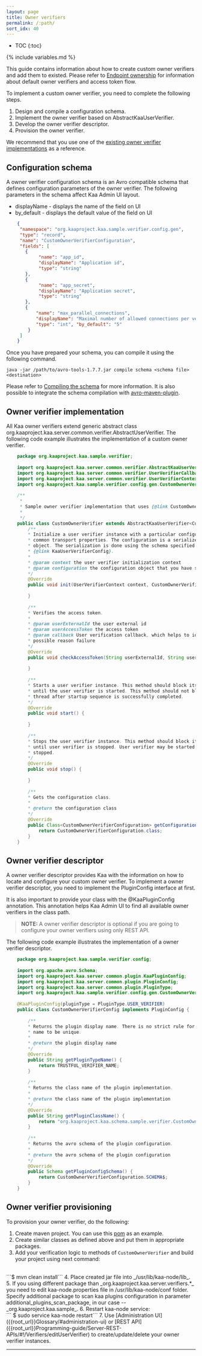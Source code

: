 ```yaml
---
layout: page
title: Owner verifiers
permalink: /:path/
sort_idx: 40
---
```


* TOC
{:toc}

{% include variables.md %}

This guide contains information about how to create custom owner verifiers and add them to existed. Please refer to [Endpoint ownership]({{root_url}}Programming-guide/Key-platform-features/Endpoint-ownership) for information about default owner verifiers
and access token flow.


To implement a custom owner verifier, you need to complete the following steps.

1. Design and compile a configuration schema.
2. Implement the owner verifier based on AbstractKaaUserVerifier.
3. Develop the owner verifier descriptor.
4. Provision the owner verifier.

We recommend that you use one of the [existing owner verifier implementations]({{github_url}}server/verifiers) as a reference.

## Configuration schema

A owner verifier configuration schema is an Avro compatible schema that defines configuration parameters of the owner verifier. The following parameters in the schema affect Kaa Admin UI layout.

* displayName - displays the name of the field on UI
* by_default - displays the default value of the field on UI  
  
```json
    {
     "namespace": "org.kaaproject.kaa.sample.verifier.config.gen", 
     "type": "record",
     "name": "CustomOwnerVerifierConfiguration",
     "fields": [
       {
            "name": "app_id",
            "displayName": "Application id",
            "type": "string"
       },
       {
            "name": "app_secret",
            "displayName": "Application secret",
            "type": "string"
       },
       {
           "name": "max_parallel_connections",
           "displayName": "Maximal number of allowed connections per verifier",
           "type": "int", "by_default": "5"
        }
     ]
    }
```
Once you have prepared your schema, you can compile it using the following command.  

```
java -jar /path/to/avro-tools-1.7.7.jar compile schema <schema file> <destination>
```

Please refer to [Compiling the schema](http://avro.apache.org/docs/current/gettingstartedjava.html#Compiling+the+schema) for more information. It is also possible to integrate the schema compilation with [avro-maven-plugin](http://avro.apache.org/docs/current/gettingstartedjava.html).

## Owner verifier implementation

All Kaa owner verifiers extend generic abstract class org.kaaproject.kaa.server.common.verifier.AbstractUserVerifier<T>. The following code example illustrates the implementation of a custom owner verifier.

```java
    package org.kaaproject.kaa.sample.verifier;
    
    import org.kaaproject.kaa.server.common.verifier.AbstractKaaUserVerifier;
    import org.kaaproject.kaa.server.common.verifier.UserVerifierCallback;
    import org.kaaproject.kaa.server.common.verifier.UserVerifierContext;
    import org.kaaproject.kaa.sample.verifier.config.gen.CustomOwnerVerifierConfiguration;
    
    /**
     * 
     * Sample owner verifier implementation that uses {@link CustomOwnerVerifierConfiguration} as configuration.
     *
     */
    public class CustomOwnerVerifier extends AbstractKaaUserVerifier<CustomOwnerVerifierConfiguration> {
        /**
        * Initialize a user verifier instance with a particular configuration and
        * common transport properties. The configuration is a serialized Avro
        * object. The serialization is done using the schema specified in
        * {@link KaaUserVerifierConfig}.
        *
        * @param context the user verifier initialization context
        * @param configuration the configuration object that you have specified during verifier provisioning.
        */
        @Override
        public void init(UserVerifierContext context, CustomOwnerVerifierConfiguration configuration) {
    
        }
        
        /**
        * Verifies the access token.
        *
        * @param userExternalId the user external id
        * @param userAccessToken the access token
        * @param callback User verification callback, which helps to identify verification status and
        * possible reason failure
        */
        @Override
        public void checkAccessToken(String userExternalId, String userAccessToken, UserVerifierCallback callback) {
    
        }
        
        /**
        * Starts a user verifier instance. This method should block its caller thread
        * until the user verifier is started. This method should not block its caller
        * thread after startup sequence is successfully completed.
        */
        @Override
        public void start() {
    
        }
        
        /**
        * Stops the user verifier instance. This method should block its current thread
        * until user verifier is stopped. User verifier may be started again after it is
        * stopped.
        */
        @Override
        public void stop() {
    
        }
        
        /**
        * Gets the configuration class.
        *
        * @return the configuration class
        */
        @Override
        public Class<CustomOwnerVerifierConfiguration> getConfigurationClass() {
            return CustomOwnerVerifierConfiguration.class;
        }
    }
```

## Owner verifier descriptor

A owner verifier descriptor provides Kaa with the information on how to locate and configure your custom owner verifier. To implement a owner verifier descriptor, you need to implement the PluginConfig interface at first.

It is also important to provide your class with the @KaaPluginConfig annotation. This annotation helps Kaa Admin UI to find all available owner verifiers in the class path.

>**NOTE:** A owner verifier descriptor is optional if you are going to configure your owner verifiers using only REST API.

The following code example illustrates the implementation of a owner verifier descriptor. 

```java
    package org.kaaproject.kaa.sample.verifier.config;
    
    import org.apache.avro.Schema;
    import org.kaaproject.kaa.server.common.plugin.KaaPluginConfig;
    import org.kaaproject.kaa.server.common.plugin.PluginConfig;
    import org.kaaproject.kaa.server.common.plugin.PluginType;
    import org.kaaproject.kaa.sample.verifier.config.gen.CustomOwnerVerifierConfiguration;
    
    @KaaPluginConfig(pluginType = PluginType.USER_VERIFIER)
    public class CustomOwnerVerifierConfig implements PluginConfig {
        
        /**
        * Returns the plugin display name. There is no strict rule for this
        * name to be unique.
        * 
        * @return the plugin display name
        */
        @Override
        public String getPluginTypeName() {
            return TRUSTFUL_VERIFIER_NAME;
        }
        
        /**
        * Returns the class name of the plugin implementation.
        *
        * @return the class name of the plugin implementation
        */
        @Override
        public String getPluginClassName() {
            return "org.kaaproject.kaa.schema.sample.verifier.CustomOwnerVerifier";
        }
        
        /**
        * Returns the avro schema of the plugin configuration.
        *
        * @return the avro schema of the plugin configuration
        */
        @Override
        public Schema getPluginConfigSchema() {
            return CustomOwnerVerifierConfiguration.SCHEMA$;
        }
    }
```

## Owner verifier provisioning

To provision your owner verifier, do the following:

1. Create maven project. You can use this [pom]({{github_url}}server/verifiers/trustful-verifier/pom.xml) as an example. 
2. Create similar classes as defined above and put them in appropriate packages.
3. Add your verification logic to methods of `CustomOwnerVerifier` and build your project using next command: 
<br/>
```$ mvn clean install```
4. Place created jar file into _/usr/lib/kaa-node/lib_.
5. If you using different package than _org.kaaproject.kaa.server.verifiers.*_  you need to edit kaa-node.properties file in /usr/lib/kaa-node/conf folder. Specify additional package to scan kaa plugins configuration in parameter additional_plugins_scan_package, 
   in our case -- _org.kaaproject.kaa.sample_.
6. Restart kaa-node service:
<br/>
``` $ sudo service kaa-node restart```
7. Use [Administration UI]({{root_url}}Glossary/#administration-ui) or [REST API]({{root_url}}Programming-guide/Server-REST-APIs/#!/Verifiers/editUserVerifier) to create/update/delete your owner verifier instances.

---
